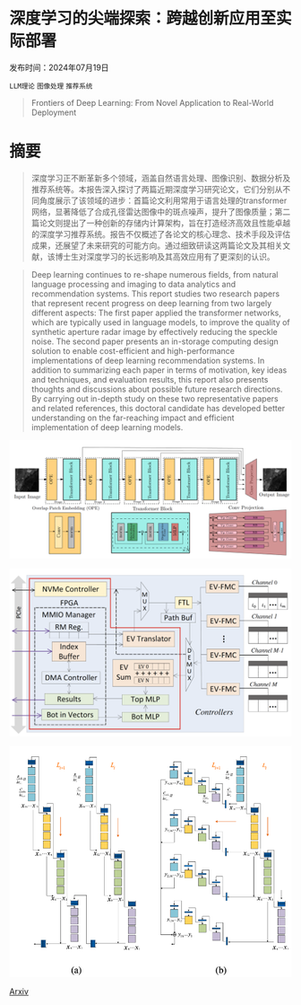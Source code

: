 # 深度学习的尖端探索：跨越创新应用至实际部署

发布时间：2024年07月19日

`LLM理论` `图像处理` `推荐系统`

> Frontiers of Deep Learning: From Novel Application to Real-World Deployment

# 摘要

> 深度学习正不断革新多个领域，涵盖自然语言处理、图像识别、数据分析及推荐系统等。本报告深入探讨了两篇近期深度学习研究论文，它们分别从不同角度展示了该领域的进步：首篇论文利用常用于语言处理的transformer网络，显著降低了合成孔径雷达图像中的斑点噪声，提升了图像质量；第二篇论文则提出了一种创新的存储内计算架构，旨在打造经济高效且性能卓越的深度学习推荐系统。报告不仅概述了各论文的核心理念、技术手段及评估成果，还展望了未来研究的可能方向。通过细致研读这两篇论文及其相关文献，该博士生对深度学习的长远影响及其高效应用有了更深刻的认识。

> Deep learning continues to re-shape numerous fields, from natural language processing and imaging to data analytics and recommendation systems. This report studies two research papers that represent recent progress on deep learning from two largely different aspects: The first paper applied the transformer networks, which are typically used in language models, to improve the quality of synthetic aperture radar image by effectively reducing the speckle noise. The second paper presents an in-storage computing design solution to enable cost-efficient and high-performance implementations of deep learning recommendation systems. In addition to summarizing each paper in terms of motivation, key ideas and techniques, and evaluation results, this report also presents thoughts and discussions about possible future research directions. By carrying out in-depth study on these two representative papers and related references, this doctoral candidate has developed better understanding on the far-reaching impact and efficient implementation of deep learning models.

![深度学习的尖端探索：跨越创新应用至实际部署](../../../paper_images/2407.14386/network_overview.png)

![深度学习的尖端探索：跨越创新应用至实际部署](../../../paper_images/2407.14386/RM_SSD_structure.png)

![深度学习的尖端探索：跨越创新应用至实际部署](../../../paper_images/2407.14386/scan_illustrate.png)

[Arxiv](https://arxiv.org/abs/2407.14386)